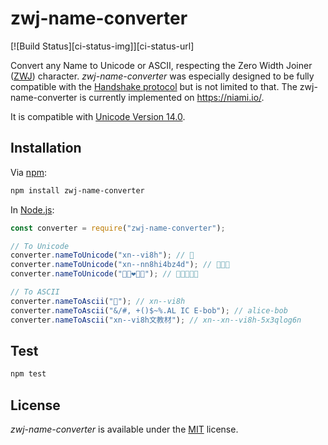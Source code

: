# zwj-name-converter

[![Build Status][ci-status-img]][ci-status-url]

Convert any Name to Unicode or ASCII, respecting the Zero Width Joiner ([ZWJ](https://emojipedia.org/zero-width-joiner/)) character. _zwj-name-converter_ was especially designed to be fully compatible with the [Handshake protocol](https://handshake.org/) but is not limited to that. The zwj-name-converter is currently implemented on https://niami.io/.

It is compatible with [Unicode Version 14.0](https://emojipedia.org/unicode-14.0/).

## Installation

Via [npm](https://www.npmjs.com/):

```bash
npm install zwj-name-converter
```

In [Node.js](https://nodejs.org/):

```js
const converter = require("zwj-name-converter");

// To Unicode
converter.nameToUnicode("xn--vi8h"); // 🍕
converter.nameToUnicode("xn--nn8hi4bz4d"); // 🧑🏼‍🚀
converter.nameToUnicode("👨🏾❤👨🏽"); // 👨🏾‍❤‍👨🏽

// To ASCII
converter.nameToAscii("🍕"); // xn--vi8h
converter.nameToAscii("&/#, +()$~%.AL IC E-bob"); // alice-bob
converter.nameToAscii("xn--vi8h文教材"); // xn--xn--vi8h-5x3qlog6n
```

## Test

```bash
npm test
```

## License

_zwj-name-converter_ is available under the [MIT](https://mths.be/mit) license.
